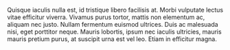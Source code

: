 Quisque iaculis nulla est, id tristique libero facilisis at. Morbi vulputate lectus vitae efficitur viverra. Vivamus purus tortor, mattis non elementum ac, aliquam nec justo. Nullam fermentum euismod ultrices. Duis ac malesuada nisi, eget porttitor neque. Mauris lobortis, ipsum nec iaculis ultricies, mauris mauris pretium purus, at suscipit urna est vel leo. Etiam in efficitur magna.